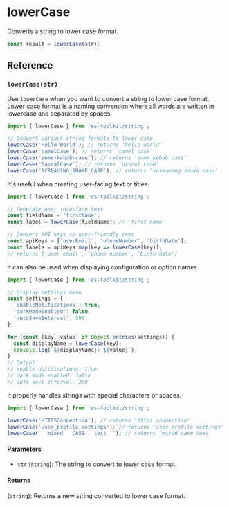 # lowerCase

Converts a string to lower case format.

```typescript
const result = lowerCase(str);
```

## Reference

### `lowerCase(str)`

Use `lowerCase` when you want to convert a string to lower case format. Lower case format is a naming convention where all words are written in lowercase and separated by spaces.

```typescript
import { lowerCase } from 'es-toolkit/string';

// Convert various string formats to lower case
lowerCase('Hello World'); // returns 'hello world'
lowerCase('camelCase'); // returns 'camel case'
lowerCase('some-kebab-case'); // returns 'some kebab case'
lowerCase('PascalCase'); // returns 'pascal case'
lowerCase('SCREAMING_SNAKE_CASE'); // returns 'screaming snake case'
```

It's useful when creating user-facing text or titles.

```typescript
import { lowerCase } from 'es-toolkit/string';

// Generate user interface text
const fieldName = 'firstName';
const label = lowerCase(fieldName); // 'first name'

// Convert API keys to user-friendly text
const apiKeys = ['userEmail', 'phoneNumber', 'birthDate'];
const labels = apiKeys.map(key => lowerCase(key));
// returns ['user email', 'phone number', 'birth date']
```

It can also be used when displaying configuration or option names.

```typescript
import { lowerCase } from 'es-toolkit/string';

// Display settings menu
const settings = {
  'enableNotifications': true,
  'darkModeEnabled': false,
  'autoSaveInterval': 300
};

for (const [key, value] of Object.entries(settings)) {
  const displayName = lowerCase(key);
  console.log(`${displayName}: ${value}`);
}
// Output:
// enable notifications: true
// dark mode enabled: false
// auto save interval: 300
```

It properly handles strings with special characters or spaces.

```typescript
import { lowerCase } from 'es-toolkit/string';

lowerCase('HTTPSConnection'); // returns 'https connection'
lowerCase('user_profile-settings'); // returns 'user profile settings'
lowerCase('  mixed   CASE   text  '); // returns 'mixed case text'
```

#### Parameters

- `str` (`string`): The string to convert to lower case format.

#### Returns

(`string`): Returns a new string converted to lower case format.
